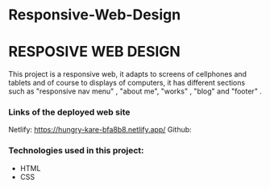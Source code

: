 # Responsive-Web-Design

# RESPOSIVE WEB DESIGN 

This project is a responsive web, it adapts to screens of cellphones and tablets and of course to displays of computers, it has different sections such as "responsive nav menu" , "about me", "works" , "blog" and "footer" .

### Links of the deployed web site
Netlify: https://hungry-kare-bfa8b8.netlify.app/
Github: 

### Technologies used in this project:

- HTML
-  CSS

